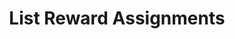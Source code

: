 ---
title: List Reward Assignments
type: endpoint
category: 639ba2628407100061f5faac
slug: list-reward-assignments-2
parentDoc: 639ba2658407100061f5fab6
hidden: false
order: 34
---